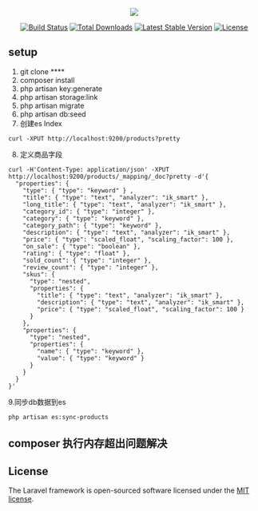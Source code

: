 <p align="center"><img src="https://laravel.com/assets/img/components/logo-laravel.svg"></p>

<p align="center">
<a href="https://travis-ci.org/laravel/framework"><img src="https://travis-ci.org/laravel/framework.svg" alt="Build Status"></a>
<a href="https://packagist.org/packages/laravel/framework"><img src="https://poser.pugx.org/laravel/framework/d/total.svg" alt="Total Downloads"></a>
<a href="https://packagist.org/packages/laravel/framework"><img src="https://poser.pugx.org/laravel/framework/v/stable.svg" alt="Latest Stable Version"></a>
<a href="https://packagist.org/packages/laravel/framework"><img src="https://poser.pugx.org/laravel/framework/license.svg" alt="License"></a>
</p>

## setup
1. git clone ****
2. composer install 
3. php artisan key:generate
4. php artisan storage:link
5. php artisan migrate
6. php artisan db:seed
7. 创建es Index 
```
curl -XPUT http://localhost:9200/products?pretty
```
8. 定义商品字段
```
curl -H'Content-Type: application/json' -XPUT http://localhost:9200/products/_mapping/_doc?pretty -d'{
  "properties": {
    "type": { "type": "keyword" } ,
    "title": { "type": "text", "analyzer": "ik_smart" }, 
    "long_title": { "type": "text", "analyzer": "ik_smart" }, 
    "category_id": { "type": "integer" },
    "category": { "type": "keyword" },
    "category_path": { "type": "keyword" },
    "description": { "type": "text", "analyzer": "ik_smart" },
    "price": { "type": "scaled_float", "scaling_factor": 100 },
    "on_sale": { "type": "boolean" },
    "rating": { "type": "float" },
    "sold_count": { "type": "integer" },
    "review_count": { "type": "integer" },
    "skus": {
      "type": "nested",
      "properties": {
        "title": { "type": "text", "analyzer": "ik_smart" }, 
        "description": { "type": "text", "analyzer": "ik_smart" },
        "price": { "type": "scaled_float", "scaling_factor": 100 }
      }
    },
    "properties": {
      "type": "nested",
      "properties": {
        "name": { "type": "keyword" }, 
        "value": { "type": "keyword" }
      }
    }
  }
}'
```
9.同步db数据到es
```
php artisan es:sync-products
```



## composer 执行内存超出问题解决

## License

The Laravel framework is open-sourced software licensed under the [MIT license](https://opensource.org/licenses/MIT).
